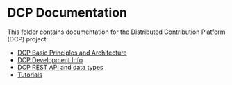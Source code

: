 DCP Documentation
=================

This folder contains documentation for the Distributed Contribution Platform (DCP) project:

* [DCP Basic Principles and Architecture](basic_principles_and_architecture.md)
* [DCP Development Info](development.md)
* [DCP REST API and data types](rest-api/README.md)
* [Tutorials](tutorials/README.md)
